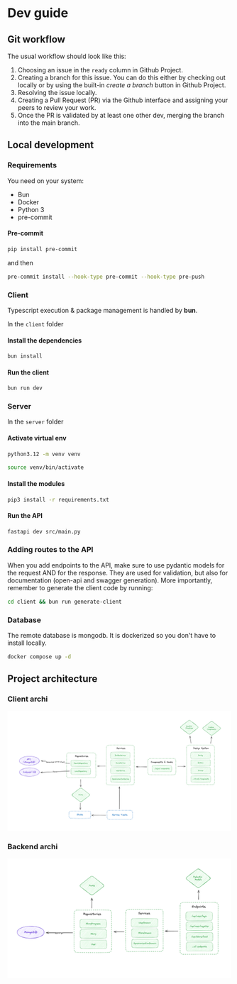 # Dev guide

## Git workflow

The usual workflow should look like this:

1. Choosing an issue in the `ready` column in Github Project.
2. Creating a branch for this issue. You can do this either by checking out locally or by using the built-in _create a branch_ button in Github Project.
3. Resolving the issue locally.
4. Creating a Pull Request (PR) via the Github interface and assigning your peers to review your work.
5. Once the PR is validated by at least one other dev, merging the branch into the main branch.

## Local development

### Requirements

You need on your system:

- Bun
- Docker
- Python 3
- pre-commit

#### Pre-commit

```sh
pip install pre-commit
```

and then

```sh
pre-commit install --hook-type pre-commit --hook-type pre-push
```

### Client

Typescript execution & package management is handled by **bun**.

In the `client` folder

#### Install the dependencies

```bash
bun install
```

#### Run the client

```bash
bun run dev
```

### Server

In the `server` folder

#### Activate virtual env

```bash
python3.12 -m venv venv
```

```bash
source venv/bin/activate
```

#### Install the modules

```bash
pip3 install -r requirements.txt
```

#### Run the API

```bash
fastapi dev src/main.py
```

### Adding routes to the API

When you add endpoints to the API, make sure to use pydantic models for the request AND for the response. They are used for validation, but also for documentation (open-api and swagger generation). More importantly, remember to generate the client code by running:

```sh
cd client && bun run generate-client
```

### Database

The remote database is mongodb. It is dockerized so you don't have to install locally.

```bash
docker compose up -d
```

## Project architecture

### Client archi

![alt text](client-archi-story-builder.png)

### Backend archi

![alt text](server-archi-story-builder.png)
